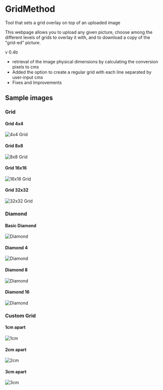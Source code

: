 # GridMethod

Tool that sets a grid overlay on top of an uploaded image

This webpage allows you to upload any given picture, choose among the different levels of grids to overlay it with, and to download a copy of the "grid-ed" picture.

v 0.4b

- retrieval of the image physical dimensions by calculating the conversion pixels to cms
- Added the option to create a regular grid with each line separated by user-input cms
- Fixes and Improvements

## Sample images

### Grid

#### Grid 4x4

![4x4 Grid](https://github.com/FranGarc/GridMethod/blob/main/screenshots/lucifer-grid4.png?raw=true)

#### Grid 8x8

![8x8 Grid](https://github.com/FranGarc/GridMethod/blob/main/screenshots/lucifer-grid8.png?raw=true)

#### Grid 16x16

![16x16 Grid](https://github.com/FranGarc/GridMethod/blob/main/screenshots/lucifer-grid16.png?raw=true)

#### Grid 32x32

![32x32 Grid](https://github.com/FranGarc/GridMethod/blob/main/screenshots/lucifer-grid32.png?raw=true)

### Diamond

#### Basic Diamond

![Diamond](https://github.com/FranGarc/GridMethod/blob/main/screenshots/lucifer-diamond.png?raw=true)

#### Diamond 4

![Diamond](https://github.com/FranGarc/GridMethod/blob/main/screenshots/lucifer-diamond4.png?raw=true)

#### Diamond 8

![Diamond](https://github.com/FranGarc/GridMethod/blob/main/screenshots/lucifer-diamond8.png?raw=true)

#### Diamond 16

![Diamond](https://github.com/FranGarc/GridMethod/blob/main/screenshots/lucifer-diamond16.png?raw=true)

### Custom Grid

#### 1cm apart

![1cm](https://github.com/FranGarc/GridMethod/blob/main/screenshots/lucifer-1cm.png?raw=true)

#### 2cm apart

![2cm](https://github.com/FranGarc/GridMethod/blob/main/screenshots/lucifer-2cm.png?raw=true)

#### 3cm apart

![3cm](https://github.com/FranGarc/GridMethod/blob/main/screenshots/lucifer-3cm.png?raw=true)